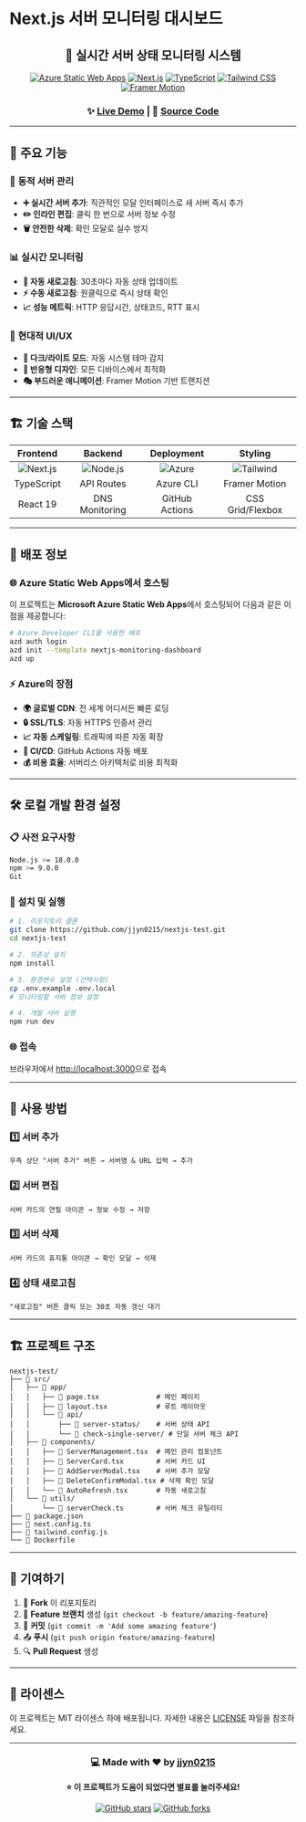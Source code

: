 # Next.js 서버 모니터링 대시보드

<div align="center">

## 🚀 실시간 서버 상태 모니터링 시스템

[![Azure Static Web Apps](https://img.shields.io/badge/Hosted%20on-Azure%20Static%20Web%20Apps-0078d4?style=for-the-badge&logo=microsoft-azure&logoColor=white)](https://status.salmakis.online)
[![Next.js](https://img.shields.io/badge/Next.js-15.4.1-black?style=for-the-badge&logo=next.js&logoColor=white)](https://nextjs.org)
[![TypeScript](https://img.shields.io/badge/TypeScript-5.x-3178c6?style=for-the-badge&logo=typescript&logoColor=white)](https://www.typescriptlang.org)
[![Tailwind CSS](https://img.shields.io/badge/Tailwind%20CSS-4.x-06b6d4?style=for-the-badge&logo=tailwindcss&logoColor=white)](https://tailwindcss.com)
[![Framer Motion](https://img.shields.io/badge/Framer%20Motion-12.x-0055ff?style=for-the-badge&logo=framer&logoColor=white)](https://www.framer.com/motion)

### ✨ [Live Demo](https://status.salmakis.online) | 🔧 [Source Code](https://github.com/jjyn0215/nextjs-test)

</div>

---

## 🌟 주요 기능

### 💫 **동적 서버 관리**
- **➕ 실시간 서버 추가**: 직관적인 모달 인터페이스로 새 서버 즉시 추가
- **✏️ 인라인 편집**: 클릭 한 번으로 서버 정보 수정
- **🗑️ 안전한 삭제**: 확인 모달로 실수 방지

### 📊 **실시간 모니터링**
- **🔄 자동 새로고침**: 30초마다 자동 상태 업데이트
- **⚡ 수동 새로고침**: 원클릭으로 즉시 상태 확인
- **📈 성능 메트릭**: HTTP 응답시간, 상태코드, RTT 표시

### 🎨 **현대적 UI/UX**
- **🌙 다크/라이트 모드**: 자동 시스템 테마 감지
- **📱 반응형 디자인**: 모든 디바이스에서 최적화
- **🎭 부드러운 애니메이션**: Framer Motion 기반 트랜지션

---

## 🏗️ 기술 스택

<div align="center">

| Frontend | Backend | Deployment | Styling |
|:--------:|:-------:|:----------:|:-------:|
| ![Next.js](https://img.shields.io/badge/-Next.js-000000?style=flat-square&logo=next.js&logoColor=white) | ![Node.js](https://img.shields.io/badge/-Node.js-339933?style=flat-square&logo=node.js&logoColor=white) | ![Azure](https://img.shields.io/badge/-Azure%20Static%20Web%20Apps-0078d4?style=flat-square&logo=microsoft-azure&logoColor=white) | ![Tailwind](https://img.shields.io/badge/-Tailwind%20CSS-06b6d4?style=flat-square&logo=tailwindcss&logoColor=white) |
| TypeScript | API Routes | Azure CLI | Framer Motion |
| React 19 | DNS Monitoring | GitHub Actions | CSS Grid/Flexbox |

</div>

---

## 🚀 배포 정보

### 🌐 **Azure Static Web Apps에서 호스팅**

이 프로젝트는 **Microsoft Azure Static Web Apps**에서 호스팅되어 다음과 같은 이점을 제공합니다:

```bash
# Azure Developer CLI를 사용한 배포
azd auth login
azd init --template nextjs-monitoring-dashboard
azd up
```

### ⚡ **Azure의 장점**
- **🌍 글로벌 CDN**: 전 세계 어디서든 빠른 로딩
- **🔒 SSL/TLS**: 자동 HTTPS 인증서 관리
- **📈 자동 스케일링**: 트래픽에 따른 자동 확장
- **🔧 CI/CD**: GitHub Actions 자동 배포
- **💰 비용 효율**: 서버리스 아키텍처로 비용 최적화

---

## 🛠️ 로컬 개발 환경 설정

### 📋 **사전 요구사항**
```bash
Node.js >= 18.0.0
npm >= 9.0.0
Git
```

### 🔧 **설치 및 실행**

```bash
# 1. 리포지토리 클론
git clone https://github.com/jjyn0215/nextjs-test.git
cd nextjs-test

# 2. 의존성 설치
npm install

# 3. 환경변수 설정 (선택사항)
cp .env.example .env.local
# 모니터링할 서버 정보 설정

# 4. 개발 서버 실행
npm run dev
```

### 🌐 **접속**
브라우저에서 [http://localhost:3000](http://localhost:3000)으로 접속

---

## 📖 사용 방법

### 1️⃣ **서버 추가**
```
우측 상단 "서버 추가" 버튼 → 서버명 & URL 입력 → 추가
```

### 2️⃣ **서버 편집**
```
서버 카드의 연필 아이콘 → 정보 수정 → 저장
```

### 3️⃣ **서버 삭제**
```
서버 카드의 휴지통 아이콘 → 확인 모달 → 삭제
```

### 4️⃣ **상태 새로고침**
```
"새로고침" 버튼 클릭 또는 30초 자동 갱신 대기
```

---

## 🏗️ 프로젝트 구조

```
nextjs-test/
├── 📁 src/
│   ├── 📁 app/
│   │   ├── 📄 page.tsx              # 메인 페이지
│   │   ├── 📄 layout.tsx            # 루트 레이아웃
│   │   └── 📁 api/
│   │       ├── 📁 server-status/    # 서버 상태 API
│   │       └── 📁 check-single-server/ # 단일 서버 체크 API
│   ├── 📁 components/
│   │   ├── 📄 ServerManagement.tsx  # 메인 관리 컴포넌트
│   │   ├── 📄 ServerCard.tsx        # 서버 카드 UI
│   │   ├── 📄 AddServerModal.tsx    # 서버 추가 모달
│   │   ├── 📄 DeleteConfirmModal.tsx # 삭제 확인 모달
│   │   └── 📄 AutoRefresh.tsx       # 자동 새로고침
│   └── 📁 utils/
│       └── 📄 serverCheck.ts        # 서버 체크 유틸리티
├── 📄 package.json
├── 📄 next.config.ts
├── 📄 tailwind.config.js
└── 📄 Dockerfile
```

---

## 🤝 기여하기

1. 🍴 **Fork** 이 리포지토리
2. 🌿 **Feature 브랜치** 생성 (`git checkout -b feature/amazing-feature`)
3. 💾 **커밋** (`git commit -m 'Add some amazing feature'`)
4. 📤 **푸시** (`git push origin feature/amazing-feature`)
5. 🔍 **Pull Request** 생성

---

## 📜 라이센스

이 프로젝트는 MIT 라이센스 하에 배포됩니다. 자세한 내용은 [LICENSE](LICENSE) 파일을 참조하세요.

---

<div align="center">

### 💻 Made with ❤️ by [jjyn0215](https://github.com/jjyn0215)

**⭐ 이 프로젝트가 도움이 되었다면 별표를 눌러주세요!**

[![GitHub stars](https://img.shields.io/github/stars/jjyn0215/nextjs-test?style=social)](https://github.com/jjyn0215/nextjs-test/stargazers)
[![GitHub forks](https://img.shields.io/github/forks/jjyn0215/nextjs-test?style=social)](https://github.com/jjyn0215/nextjs-test/network/members)

</div>

